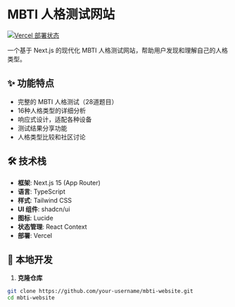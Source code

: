 # MBTI 人格测试网站

[![Vercel 部署状态](https://img.shields.io/badge/部署-Vercel-black?logo=vercel)](https://mbti-website.vercel.app/)

一个基于 Next.js 的现代化 MBTI 人格测试网站，帮助用户发现和理解自己的人格类型。

## ✨ 功能特点

- 完整的 MBTI 人格测试（28道题目）
- 16种人格类型的详细分析
- 响应式设计，适配各种设备
- 测试结果分享功能
- 人格类型比较和社区讨论

## 🛠️ 技术栈

- **框架**: Next.js 15 (App Router)
- **语言**: TypeScript
- **样式**: Tailwind CSS
- **UI 组件**: shadcn/ui
- **图标**: Lucide
- **状态管理**: React Context
- **部署**: Vercel

## 🚀 本地开发

1. **克隆仓库**

```bash
git clone https://github.com/your-username/mbti-website.git
cd mbti-website